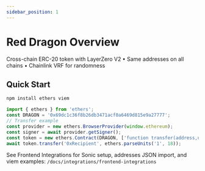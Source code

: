 ```yaml
---
sidebar_position: 1
---
```


# Red Dragon Overview

Cross-chain ERC-20 token with LayerZero V2 • Same addresses on all chains • Chainlink VRF for randomness

## Quick Start

```bash
npm install ethers viem
```

```ts
import { ethers } from 'ethers';
const DRAGON = '0x69dc1c36f8b26db3471acf0a6469d815e9a27777';
// Transfer example
const provider = new ethers.BrowserProvider(window.ethereum);
const signer = await provider.getSigner();
const token = new ethers.Contract(DRAGON, ['function transfer(address,uint256) returns (bool)'], signer);
await token.transfer('0xRecipient', ethers.parseUnits('1', 18));
```

See Frontend Integrations for Sonic setup, addresses JSON import, and viem examples: `/docs/integrations/frontend-integrations`